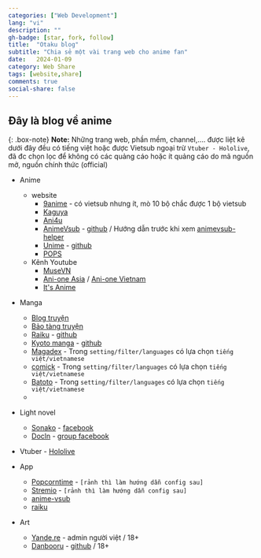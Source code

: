 ```yaml
---
categories: ["Web Development"]
lang: "vi"
description: ""
gh-badge: [star, fork, follow]
title:  "Otaku blog"
subtitle: "Chia sẻ một vài trang web cho anime fan"
date:   2024-01-09
category: Web Share
tags: [website,share]
comments: true
social-share: false
---
```


## Đây là blog về anime

{: .box-note}
    **Note:**  Những trang web, phần mềm, channel,.... được liệt kê dưới đây đều có tiếng việt hoặc được Vietsub ngoại trừ `Vtuber - Hololive`, đã đc chọn lọc để không có các quảng cáo hoặc ít quảng cáo do mã nguồn mở, nguồn chính thức (official)


*  Anime
    - website
        - [9anime](https://9animetv.to/) - có vietsub nhưng ít, mò 10 bộ chắc được 1 bộ vietsub
        - [Kaguya](https://kaguya.app/vi/anime)
        - [Ani4u](https://ani4u.org/)
        - [AnimeVsub](https://animevsub.eu.org/) -  [github](https://github.com/anime-vsub/desktop-web) / Hướng dẫn trước khi xem [animevsub-helper](https://github.com/anime-vsub/extension-animevsub-helper/blob/main/install-on-chrome.md)
        - [Unime](https://unime.vercel.app/) - [github](https://github.com/huy232/Unime)
        - [POPS](https://pops.vn/)
    - Kênh Youtube 
        - [MuseVN](https://www.youtube.com/@MuseVietnam)
        - [Ani-one Asia](https://www.youtube.com/@AniOneAsia) / [Ani-one Vietnam](https://www.youtube.com/@AniOneVietnam)
        - [It's Anime](https://www.youtube.com/@ItsAnimeJP)
* Manga
    - [Blog truyện](https://blogtruyen.vn/)
    - [Bảo tàng truyện](https://baotangtruyen5.com/)
    - [Raiku](https://mangaraiku.eu.org/) - [github](https://github.com/manga-raiku/raiku-app)
    - [Kyoto manga](https://kyotomanga.live/) - [github](https://github.com/leephan2k1/manga-app)
    - [Magadex](https://mangadex.org/) - Trong `setting/filter/languages` có lựa chọn `tiếng việt/vietnamese`
    - [comick](https://comick.cc/home) - Trong `setting/filter/languages` có lựa chọn `tiếng việt/vietnamese`
    - [Batoto](https://battwo.com/v3x) - Trong `setting/filter/languages` có lựa chọn `tiếng việt/vietnamese`
    - 
* Light novel
    - [Sonako](https://sonako.fandom.com/vi/wiki/Sonako_Light_Novel) - [facebook](https://www.facebook.com/SonakoWiki/?ref=embed_page)
    - [Docln](https://docln.net/) - [group facebook](https://www.facebook.com/groups/hako.group/)


* Vtuber - [Hololive](https://www.youtube.com/@hololive)

* App
    - [Popcorntime](https://github.com/popcorn-official) - `[rảnh thì làm hướng dẫn config sau]`
    - [Stremio](https://github.com/stremio) - `[rảnh thì làm hướng dẫn config sau]`
    - [anime-vsub](https://github.com/anime-vsub/app)
    - [raiku](https://github.com/manga-raiku/raiku-app)

* Art
    - [Yande.re](https://yande.re/post) - admin người việt / 18+
    - [Danbooru](https://danbooru.donmai.us/) - [github](https://github.com/danbooru/danbooru) / 18+